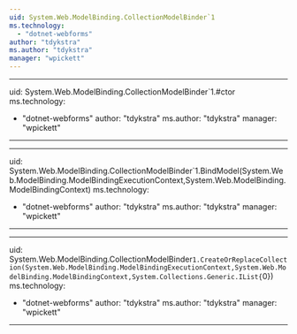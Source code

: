 ```yaml
---
uid: System.Web.ModelBinding.CollectionModelBinder`1
ms.technology: 
  - "dotnet-webforms"
author: "tdykstra"
ms.author: "tdykstra"
manager: "wpickett"
---
```


---
uid: System.Web.ModelBinding.CollectionModelBinder`1.#ctor
ms.technology: 
  - "dotnet-webforms"
author: "tdykstra"
ms.author: "tdykstra"
manager: "wpickett"
---

---
uid: System.Web.ModelBinding.CollectionModelBinder`1.BindModel(System.Web.ModelBinding.ModelBindingExecutionContext,System.Web.ModelBinding.ModelBindingContext)
ms.technology: 
  - "dotnet-webforms"
author: "tdykstra"
ms.author: "tdykstra"
manager: "wpickett"
---

---
uid: System.Web.ModelBinding.CollectionModelBinder`1.CreateOrReplaceCollection(System.Web.ModelBinding.ModelBindingExecutionContext,System.Web.ModelBinding.ModelBindingContext,System.Collections.Generic.IList{`0})
ms.technology: 
  - "dotnet-webforms"
author: "tdykstra"
ms.author: "tdykstra"
manager: "wpickett"
---

